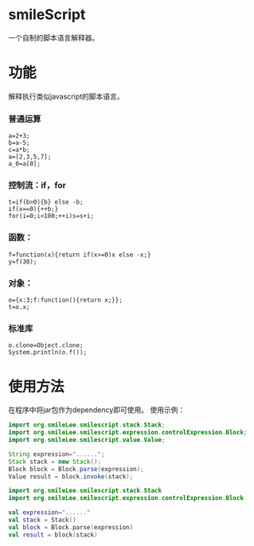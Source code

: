 # smileScript
一个自制的脚本语言解释器。

# 功能
解释执行类似javascript的脚本语言。
### 普通运算
```
a=2+3;
b=a-5;
c=a*b;
a=[2,3,5,7];
a_0=a[0];
```
### 控制流：if，for
```
t=if(b>0){b} else -b;
if(x==0){++b;}
for(i=0;i<100;++i)s=s+i;
```
### 函数：
```
f=function(x){return if(x>=0)x else -x;}
y=f(30);
```
### 对象：
```
o={x:3;f:function(){return x;}};
t=o.x;
```
### 标准库
```
o.clone=Object.clone;
System.println(o.f());
```

# 使用方法
在程序中将jar包作为dependency即可使用。
使用示例：
```java
import org.smileLee.smilescript.stack.Stack;
import org.smileLee.smilescript.expression.controlExpression.Block;
import org.smileLee.smilescript.value.Value;

String expression="......";
Stack stack = new Stack();
Block block = Block.parse(expression);
Value result = block.invoke(stack);
```

```kotlin
import org.smileLee.smilescript.stack.Stack
import org.smileLee.smilescript.expression.controlExpression.Block

val expression="......"
val stack = Stack()
val block = Block.parse(expression)
val result = block(stack)
```